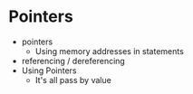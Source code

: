 # Pointers

- pointers
  - Using memory addresses in statements
- referencing / dereferencing
- Using Pointers
  - It's all pass by value


